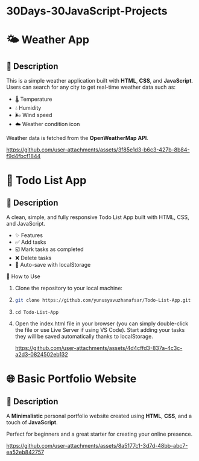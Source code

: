 # 30Days-30JavaScript-Projects
# 🌤️ Weather App
## 📌 Description

This is a simple weather application built with **HTML**, **CSS**, and **JavaScript**.  
Users can search for any city to get real-time weather data such as:

- 🌡️ Temperature  
- 💧 Humidity  
- 🌬️ Wind speed  
- ☁️ Weather condition icon

Weather data is fetched from the **OpenWeatherMap API**.

https://github.com/user-attachments/assets/3f85e1d3-b6c3-427b-8b84-f9d4fbcf1844

# 📝 Todo List App
## 📌 Description

A clean, simple, and fully responsive Todo List App built with HTML, CSS, and JavaScript.

- ✨ Features
- ✅ Add tasks
- ☑️ Mark tasks as completed
- ❌ Delete tasks
- 💾 Auto-save with localStorage 

🚀 How to Use
1.  Clone the repository to your local machine:
2. ```bash
   git clone https://github.com/yunusyavuzhanafsar/Todo-List-App.git
   ```
3. ```
   cd Todo-List-App
   ```
4. Open the index.html file in your browser (you can simply double-click the file or use Live Server if using VS Code). Start adding your tasks they will be saved automatically thanks to localStorage.

   

   https://github.com/user-attachments/assets/4d4cffd3-837a-4c3c-a2d3-0824502eb132
   
# 🌐 Basic Portfolio Website

## 📌 Description

A  **Minimalistic** personal portfolio website created using **HTML**, **CSS**, and a touch of **JavaScript**.

Perfect for beginners and a great starter for creating your online presence.




https://github.com/user-attachments/assets/8a5177c1-3d7d-48bb-abc7-ea52eb842757



